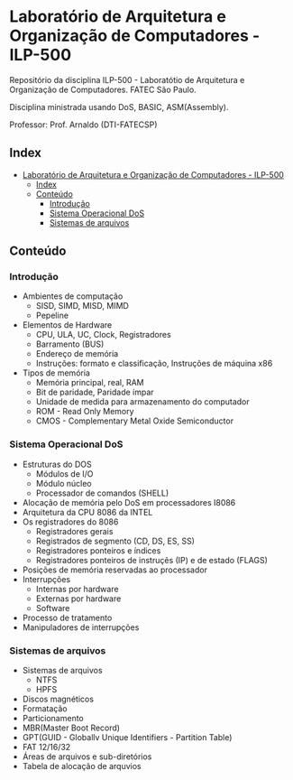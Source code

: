 # Laboratório de Arquitetura e Organização de Computadores - ILP-500

Repositório da disciplina ILP-500 - Laboratótio de Arquitetura e Organização de Computadores. FATEC São Paulo.

Disciplina ministrada usando DoS, BASIC, ASM(Assembly).

Professor: Prof. Arnaldo (DTI-FATECSP)

## Index

- [Laboratório de Arquitetura e Organização de Computadores - ILP-500](#laboratório-de-arquitetura-e-organização-de-computadores---ilp-500)
  - [Index](#index)
  - [Conteúdo](#conteúdo)
    - [Introdução](#introdução)
    - [Sistema Operacional DoS](#sistema-operacional-dos)
    - [Sistemas de arquivos](#sistemas-de-arquivos)

## Conteúdo

### Introdução

- Ambientes de computação
  - SISD, SIMD, MISD, MIMD
  - Pepeline
- Elementos de Hardware
  - CPU, ULA, UC, Clock, Registradores
  - Barramento (BUS)
  - Endereço de memória
  - Instruções: formato e classificação, Instruções de máquina x86
- Tipos de memória
  - Memória principal, real, RAM
  - Bit de paridade, Paridade ímpar
  - Unidade de medida para armazenamento do computador
  - ROM - Read Only Memory
  - CMOS - Complementary Metal Oxide Semiconductor

### Sistema Operacional DoS

- Estruturas do DOS
  - Módulos de I/O
  - Módulo núcleo
  - Processador de comandos (SHELL)
- Alocação de memória pelo DoS em processadores I8086
- Arquitetura da CPU 8086 da INTEL
- Os registradores do 8086
  - Registradores gerais
  - Registrados de segmento (CD, DS, ES, SS)
  - Registradores ponteiros e índices
  - Registradores ponteiros de instruçẽs (IP) e de estado (FLAGS)
- Posições de memória reservadas ao processador
- Interrupções
  - Internas por hardware
  - Externas por hardware
  - Software
- Processo de tratamento
- Manipuladores de interrupções

### Sistemas de arquivos

- Sistemas de arquivos
  - NTFS
  - HPFS
- Discos magnéticos
- Formatação
- Particionamento
- MBR(Master Boot Record)
- GPT(GUID - Globallv Unique Identifiers - Partition Table)
- FAT 12/16/32
- Áreas de arquivos e sub-diretórios
- Tabela de alocação de arquvios
